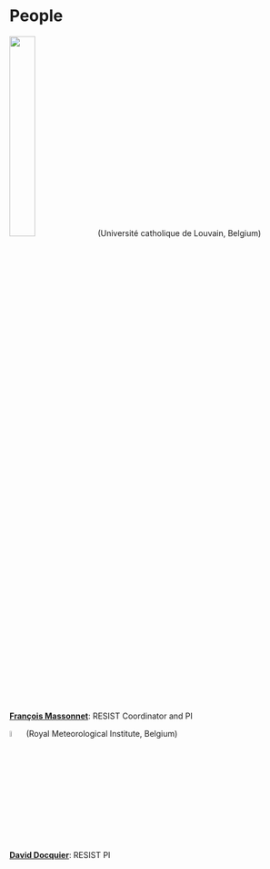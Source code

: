 # People

<img src="https://resist-impuls.github.io/docs/assets/logo_UCLouvain_format_jpg_RVB.jpg" height=30% width=30%>
(Université catholique de Louvain, Belgium)

[**François Massonnet**](https://www.elic.ucl.ac.be/modx/index.php?id=73): RESIST Coordinator and PI



<img src="https://resist-impuls.github.io/docs/assets/logo_rmicolor.png" height=5% width=5%>
(Royal Meteorological Institute, Belgium)

[**David Docquier**](https://sites.google.com/view/daviddocquier): RESIST PI
